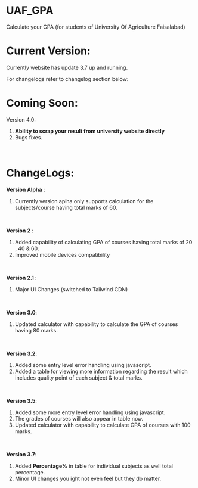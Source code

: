 # UAF_GPA
Calculate your GPA (for students of University Of Agriculture Faisalabad)

# Current Version:
Currently website has update 3.7 up and running.
<p>For changelogs refer to changelog section below:</p>

# Coming Soon:
 <p> Version 4.0:
               <br>
               <ol>
                <li><strong>Ability to scrap your result from university website directly</strong></li>
                <li>Bugs fixes.</li>
                </ol>
                </br>
<p>

# ChangeLogs:
 <strong>Version Alpha</strong> :
               <br>
               <ol>
               <li>Currently version aplha only supports calculation for the subjects/course having total marks of 60.</li>
               </ol>
               </br>
 <p>
 <strong>Version 2 </strong>: 
                <br>
                <ol> 
                <li>Added capability of calculating GPA of courses having total marks of 20 , 40 & 60.</li>
                <li>Improved mobile devices compatibility</li>
                </ol>
                </br>
</p>
<p>
 <strong>Version 2.1 </strong>:
               <br>
               <ol>
                <li>Major UI Changes (switched to Tailwind CDN)</li>
                </ol>
                </br>
</p>
<p> 
 <strong>Version 3.0</strong>:
               <br>
               <ol>
                <li>Updated calculator with capability to calculate the GPA of courses having 80 marks.</li>
                </ol>
                </br>
</p>
 <p>
 <strong>Version 3.2</strong>:
               <br>
               <ol>
                <li>Added some entry level error handling using javascript.</li>
                <li>Added a table for viewing more information regarding the result which includes quality point of each subject & total marks.</li>
                </ol>
                </br>
</p>
<p> 
 <strong>Version 3.5</strong>:
               <br>
               <ol>
                <li>Added some more entry level error handling using javascript.</li>
                <li>The grades of courses will also appear in table now.</li>
                <li>Updated calculator with capability to calculate GPA of courses with 100 marks.</li>
                </ol>
                </br>
</p>
 <p>
 <strong>Version 3.7</strong>:
               <br>
               <ol>
                <li>Added <strong>Percentage%</strong> in table for individual subjects as well total percentage.</li>
                <li>Minor UI changes you ight not even feel but they do matter.</li>
                </ol>
                </br>
</p>

